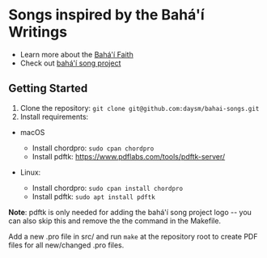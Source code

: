 # Songs inspired by the Bahá'í Writings
- Learn more about the [Bahá'í Faith](http://bahai.org)
- Check out [bahá'í song project](http://bahai-song-project.de)

## Getting Started
1. Clone the repository: `git clone git@github.com:daysm/bahai-songs.git`
2. Install requirements:
  - macOS
     - Install chordpro: `sudo cpan chordpro`
     - Install pdftk: https://www.pdflabs.com/tools/pdftk-server/

   - Linux:
     - Install chordpro: `sudo cpan install chordpro`
     - Install pdftk: `sudo apt install pdftk`

__Note__: pdftk is only needed for adding the bahá'í song project logo -- you can also skip this and remove the the command in the Makefile.



Add a new .pro file in src/ and run `make` at the repository root to create PDF files for all new/changed .pro files.
